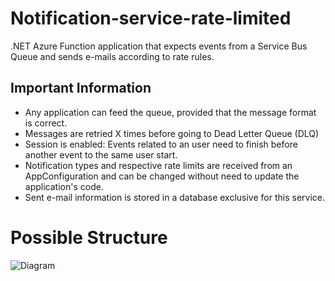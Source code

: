 # Notification-service-rate-limited
.NET Azure Function application that expects events from a Service Bus Queue and sends e-mails according to rate rules.

## Important Information
- Any application can feed the queue, provided that the message format is correct.
- Messages are retried X times before going to Dead Letter Queue (DLQ)
- Session is enabled: Events related to an user need to finish before another event to the same user start. 
- Notification types and respective rate limits are received from an AppConfiguration and can be changed without need to update the application's code.
- Sent e-mail information is stored in a database exclusive for this service. 

# Possible Structure
![Diagram](https://github.com/Augustonildo/notification-service-rate-limited/assets/23284555/d1101365-64d7-4339-ab1c-95a6ca1be9a6)

